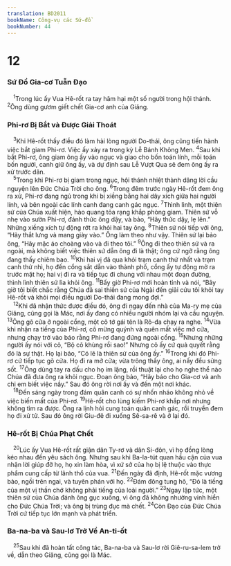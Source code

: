 ```yaml
---
translation: BD2011
bookName: Công-vụ các Sứ-đồ 
bookNumber: 44
---
```


<div class="title"><h1>12</h1><h3>Sứ Ðồ Gia-cơ Tuẫn Ðạo</h3></div>
<span class="verse cong_12_1"> <sup>1</sup>Trong lúc ấy Vua Hê-rốt ra tay hãm hại một số người trong hội thánh. </span>
<span class="verse cong_12_2"><sup>2</sup>Ông dùng gươm giết chết Gia-cơ anh của Giăng.<br/></span>
<div class="title"><h3>Phi-rơ Bị Bắt và Ðược Giải Thoát</h3></div>
<span class="verse cong_12_3"> <sup>3</sup>Khi Hê-rốt thấy điều đó làm hài lòng người Do-thái, ông cũng tiến hành việc bắt giam Phi-rơ. Việc ấy xảy ra trong kỳ Lễ Bánh Không Men. </span>
<span class="verse cong_12_4"><sup>4</sup>Sau khi bắt Phi-rơ, ông giam ông ấy vào ngục và giao cho bốn toán lính, mỗi toán bốn người, canh giữ ông ấy, và dự định sau Lễ Vượt Qua sẽ đem ông ấy ra xử trước dân.<br/></span>
<span class="verse cong_12_5"> <sup>5</sup>Trong khi Phi-rơ bị giam trong ngục, hội thánh nhiệt thành dâng lời cầu nguyện lên Ðức Chúa Trời cho ông. </span>
<span class="verse cong_12_6"><sup>6</sup>Trong đêm trước ngày Hê-rốt đem ông ra xử, Phi-rơ đang ngủ trong khi bị xiềng bằng hai dây xích giữa hai người lính, và bên ngoài các lính canh đang canh gác ngục. </span>
<span class="verse cong_12_7"><sup>7</sup>Thình lình, một thiên sứ của Chúa xuất hiện, hào quang tỏa rạng khắp phòng giam. Thiên sứ vỗ nhẹ vào sườn Phi-rơ, đánh thức ông dậy, và bảo, “Hãy thức dậy, lẹ lên.” Những xiềng xích tự động rớt ra khỏi hai tay ông. </span>
<span class="verse cong_12_8"><sup>8</sup>Thiên sứ nói tiếp với ông, “Hãy thắt lưng và mang giày vào.” Ông làm theo như vậy. Thiên sứ lại bảo ông, “Hãy mặc áo choàng vào và đi theo tôi.” </span>
<span class="verse cong_12_9"><sup>9</sup>Ông đi theo thiên sứ và ra ngoài, mà không biết việc thiên sứ dẫn ông đi là thật; ông cứ ngỡ rằng ông đang thấy chiêm bao. </span>
<span class="verse cong_12_10"><sup>10</sup>Khi hai vị đã qua khỏi trạm canh thứ nhất và trạm canh thứ nhì, họ đến cổng sắt dẫn vào thành phố, cổng ấy tự động mở ra trước mặt họ; hai vị đi ra và tiếp tục đi chung với nhau một đoạn đường, thình lình thiên sứ lìa khỏi ông. </span>
<span class="verse cong_12_11"><sup>11</sup>Bấy giờ Phi-rơ mới hoàn tỉnh và nói, “Bây giờ tôi biết chắc rằng Chúa đã sai thiên sứ của Ngài đến giải cứu tôi khỏi tay Hê-rốt và khỏi mọi điều người Do-thái đang mong đợi.”<br/></span>
<span class="verse cong_12_12"> <sup>12</sup>Khi đã nhận thức được điều đó, ông đi ngay đến nhà của Ma-ry mẹ của Giăng, cũng gọi là Mác, nơi ấy đang có nhiều người nhóm lại và cầu nguyện. </span>
<span class="verse cong_12_13"><sup>13</sup>Ông gõ cửa ở ngoài cổng, một cô tớ gái tên là Rô-đa chạy ra nghe. </span>
<span class="verse cong_12_14"><sup>14</sup>Vừa khi nhận ra tiếng của Phi-rơ, cô mừng quýnh và quên mất việc mở cửa, nhưng chạy trở vào báo rằng Phi-rơ đang đứng ngoài cổng. </span>
<span class="verse cong_12_15"><sup>15</sup>Nhưng những người ấy nói với cô, “Bộ cô khùng rồi sao!” Nhưng cô ấy cứ quả quyết rằng đó là sự thật. Họ lại bảo, “Có lẽ là thiên sứ của ông ấy.” </span>
<span class="verse cong_12_16"><sup>16</sup>Trong khi đó Phi-rơ cứ tiếp tục gõ cửa. Họ đi ra mở cửa; vừa trông thấy ông, ai nấy đều sửng sốt. </span>
<span class="verse cong_12_17"><sup>17</sup>Ông dùng tay ra dấu cho họ im lặng, rồi thuật lại cho họ nghe thể nào Chúa đã đưa ông ra khỏi ngục. Ðoạn ông bảo, “Hãy báo cho Gia-cơ và anh chị em biết việc nầy.” Sau đó ông rời nơi ấy và đến một nơi khác.<br/></span>
<span class="verse cong_12_18"> <sup>18</sup>Ðến sáng ngày trong đám quân canh có sự nhốn nháo không nhỏ về việc biến mất của Phi-rơ. </span>
<span class="verse cong_12_19"><sup>19</sup>Hê-rốt cho lùng kiếm Phi-rơ khắp nơi nhưng không tìm ra được. Ông ra lịnh hỏi cung toán quân canh gác, rồi truyền đem họ đi xử tử. Sau đó ông rời Giu-đê đi xuống Sê-sa-rê và ở lại đó.<br/></span>
<div class="title"><h3>Hê-rốt Bị Chúa Phạt Chết</h3></div>
<span class="verse cong_12_20"> <sup>20</sup>Lúc ấy Vua Hê-rốt rất giận dân Ty-rơ và dân Si-đôn, vì họ đồng lòng kéo nhau đến yêu sách ông. Nhưng sau khi Ba-la-tút quan hầu cận của vua nhận lời giúp đỡ họ, họ xin làm hòa, vì xứ sở của họ bị lệ thuộc vào thực phẩm cung cấp từ lãnh thổ của vua. </span>
<span class="verse cong_12_21"><sup>21</sup>Ðến ngày đã định, Hê-rốt mặc vương bào, ngồi trên ngai, và tuyên phán với họ. </span>
<span class="verse cong_12_22"><sup>22</sup>Ðám đông tung hô, “Ðó là tiếng của một vị thần chớ không phải tiếng của loài người.” </span>
<span class="verse cong_12_23"><sup>23</sup>Ngay lập tức, một thiên sứ của Chúa đánh ông gục xuống, vì ông đã không nhường vinh hiển cho Ðức Chúa Trời; và ông bị trùng đục mà chết. </span>
<span class="verse cong_12_24"><sup>24</sup>Còn Ðạo của Ðức Chúa Trời cứ tiếp tục lớn mạnh và phát triển.<br/></span>
<div class="title"><h3>Ba-na-ba và Sau-lơ Trở Về An-ti-ốt</h3></div>
<span class="verse cong_12_25"> <sup>25</sup>Sau khi đã hoàn tất công tác, Ba-na-ba và Sau-lơ rời Giê-ru-sa-lem trở về, dẫn theo Giăng, cũng gọi là Mác.<br/></span>
